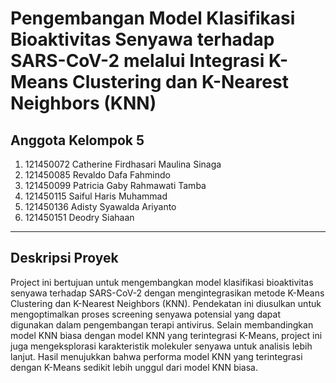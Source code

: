 # Pengembangan Model Klasifikasi Bioaktivitas Senyawa terhadap SARS-CoV-2 melalui Integrasi K-Means Clustering dan K-Nearest Neighbors (KNN)

## Anggota Kelompok 5
1. 121450072  Catherine Firdhasari Maulina Sinaga
2. 121450085  Revaldo Dafa Fahmindo
3. 121450099  Patricia Gaby Rahmawati Tamba
4. 121450115  Saiful Haris Muhammad
5. 121450136  Adisty Syawalda Ariyanto
6. 121450151  Deodry Siahaan

---

## Deskripsi Proyek

Project ini bertujuan untuk mengembangkan model klasifikasi bioaktivitas senyawa terhadap SARS-CoV-2 dengan mengintegrasikan metode K-Means Clustering dan K-Nearest Neighbors (KNN). Pendekatan ini diusulkan untuk mengoptimalkan proses screening senyawa potensial yang dapat digunakan dalam pengembangan terapi antivirus. Selain membandingkan model KNN biasa dengan model KNN yang terintegrasi K-Means, project ini juga mengeksplorasi karakteristik molekuler senyawa untuk analisis lebih lanjut. Hasil menujukkan bahwa performa model KNN yang terintegrasi dengan K-Means sedikit lebih unggul dari model KNN biasa.
